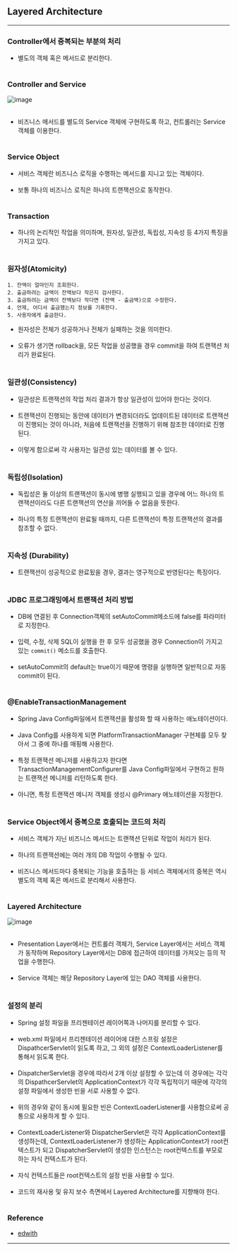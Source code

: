 Layered Architecture
--------------------

---

### Controller에서 중복되는 부분의 처리 <br>

-	별도의 객체 혹은 메서드로 분리한다.<br><br>

### Controller and Service<br>

![image](https://user-images.githubusercontent.com/56240505/70616161-2b251280-1c51-11ea-9b0f-5bcd41600ce5.png)<br><br>

-	비즈니스 메서드를 별도의 Service 객체에 구현하도록 하고, 컨트롤러는 Service 객체를 이용한다.<br><br>

### Service Object<br>

-	서비스 객체란 비즈니스 로직을 수행하는 메서드를 지니고 있는 객체이다.<br><br>
-	보통 하나의 비즈니스 로직은 하나의 트랜잭션으로 동작한다.<br><br>

### Transaction<br>

-	하나의 논리적인 작업을 의미하며, 원자성, 일관성, 독립성, 지속성 등 4가지 특징을 가지고 있다.<br><br>

### 원자성(Atomicity)<br>

```
1. 잔액이 얼마인지 조회한다.
2. 출금하려는 금액이 잔액보다 작은지 검사한다.
3. 출금하려는 금액이 잔액보다 작다면 (잔액 - 출금액)으로 수정한다.
4. 언제, 어디서 출금했는지 정보를 기록한다.
5. 사용자에게 출금한다.
```

-	원자성은 전체가 성공하거나 전체가 실패하는 것을 의미한다.<br><br>
-	오류가 생기면 rollback을, 모든 작업을 성공했을 경우 commit을 하여 트랜잭션 처리가 완료된다.<br><br>

### 일관성(Consistency)<br>

-	일관성은 트랜잭션의 작업 처리 결과가 항상 일관성이 있어야 한다는 것이다.<br><br>
-	트랜잭션이 진행되는 동안에 데이터가 변경되더라도 업데이트된 데이터로 트랜잭션이 진행되는 것이 아니라, 처음에 트랜잭션을 진행하기 위해 참조한 데이터로 진행된다.<br><br>
-	이렇게 함으로써 각 사용자는 일관성 있는 데이터를 볼 수 있다.<br><br>

### 독립성(Isolation)<br>

-	독립성은 둘 이상의 트랜잭션이 동시에 병행 실행되고 있을 경우에 어느 하나의 트랜잭션이라도 다른 트랜잭션의 연산을 끼어들 수 없음을 뜻한다.<br><br>
-	하나의 특정 트랜잭션이 완료될 때까지, 다른 트랜잭션이 특정 트랜잭션의 결과를 참조할 수 없다.<br><br>

### 지속성 (Durability)<br>

-	트랜잭션이 성공적으로 완료됬을 경우, 결과는 영구적으로 반영된다는 특징이다.<br><br>

### JDBC 프로그래밍에서 트랜잭션 처리 방법<br>

-	DB에 연결된 후 Connection객체의 setAutoCommit메소드에 false를 파라미터로 지정한다.<br><br>
-	입력, 수정, 삭제 SQL이 실행을 한 후 모두 성공했을 경우 Connection이 가지고 있는 `commit()` 메소드를 호출한다.<br><br>
-	setAutoCommit의 default는 true이기 때문에 명령을 실행하면 일반적으로 자동 commit이 된다.<br><br>

### @EnableTransactionManagement<br>

-	Spring Java Config파일에서 트랜잭션을 활성화 할 때 사용하는 애노테이션이다.<br><br>
-	Java Config를 사용하게 되면 PlatformTransactionManager 구현체를 모두 찾아서 그 중에 하나를 매핑해 사용한다.<br><br>
-	특정 트랜잭션 메니저를 사용하고자 한다면 TransactionManagementConfigurer를 Java Config파일에서 구현하고 원하는 트랜잭션 메니저를 리턴하도록 한다.<br><br>
-	아니면, 특정 트랜잭션 메니저 객체를 생성시 @Primary 애노테이션을 지정한다.<br><br>

### Service Object에서 중복으로 호출되는 코드의 처리<br>

-	서비스 객체가 지닌 비즈니스 메서드는 트랜잭션 단위로 작업이 처리가 된다.<br><br>
-	하나의 트랜잭션에는 여러 개의 DB 작업이 수행될 수 있다.<br><br>
-	비즈니스 메서드마다 중복되는 기능을 호출하는 등 서비스 객체에서의 중복은 역시 별도의 객체 혹은 메서드로 분리해서 사용한다.<br><br>

### Layered Architecture<br>

![image](https://user-images.githubusercontent.com/56240505/70617587-46455180-1c54-11ea-9596-d4ff81c7acd2.png)<br><br>

-	Presentation Layer에서는 컨트롤러 객체가, Service Layer에서는 서비스 객체가 동작하며 Repository Layer에서는 DB에 접근하여 데이터를 가져오는 등의 작업을 수행한다.<br><br>
-	Service 객체는 해당 Repository Layer에 있는 DAO 객체를 사용한다.<br><br>

### 설정의 분리<br>

-	Spring 설정 파일을 프리젠테이션 레이어쪽과 나머지를 분리할 수 있다.<br><br>
-	web.xml 파일에서 프리젠테이션 레이어에 대한 스프링 설정은 DispathcerServlet이 읽도록 하고, 그 외의 설정은 ContextLoaderListener를 통해서 읽도록 한다.<br><br>
-	DispatcherServlet을 경우에 따라서 2개 이상 설정할 수 있는데 이 경우에는 각각의 DispathcerServlet의 ApplicationContext가 각각 독립적이기 때문에 각각의 설정 파일에서 생성한 빈을 서로 사용할 수 없다.<br><br>
-	위의 경우와 같이 동시에 필요한 빈은 ContextLoaderListener를 사용함으로써 공통으로 사용하게 할 수 있다.<br><br>
-	ContextLoaderListener와 DispatcherServlet은 각각 ApplicationContext를 생성하는데, ContextLoaderListener가 생성하는 ApplicationContext가 root컨텍스트가 되고 DispatcherServlet이 생성한 인스턴스는 root컨텍스트를 부모로 하는 자식 컨텍스트가 된다.<br><br>
-	자식 컨텍스트들은 root컨텍스트의 설정 빈을 사용할 수 있다.<br><br>
-	코드의 재사용 및 유지 보수 측면에서 Layered Architecture를 지향해야 한다.<br><br>

### Reference<br>

-	[edwith](https://www.edwith.org/boostcourse-web/lecture/16767/)

---
